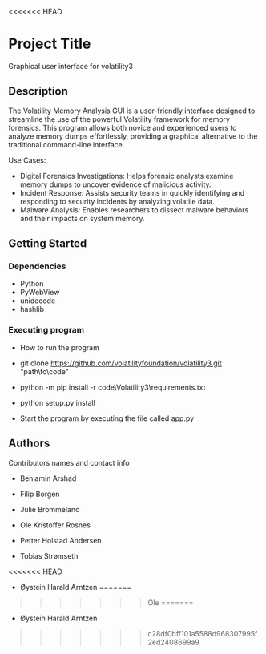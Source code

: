 <<<<<<< HEAD
# Project Title

Graphical user interface for volatility3

## Description

The Volatility Memory Analysis GUI is a user-friendly interface designed to streamline the use of the powerful Volatility framework for memory forensics.
This program allows both novice and experienced users to analyze memory dumps effortlessly,
providing a graphical alternative to the traditional command-line interface.

Use Cases:

- Digital Forensics Investigations: Helps forensic analysts examine memory dumps to uncover evidence of malicious activity.
- Incident Response: Assists security teams in quickly identifying and responding to security incidents by analyzing volatile data.
- Malware Analysis: Enables researchers to dissect malware behaviors and their impacts on system memory.

## Getting Started

### Dependencies

-   Python
-   PyWebView
-   unidecode
-   hashlib

### Executing program

-   How to run the program

-   git clone https://github.com/volatilityfoundation/volatility3.git "path\to\code"
-   python -m pip install -r code\Volatility3\requirements.txt
-   python setup.py install

-   Start the program by executing the file called app.py

## Authors

Contributors names and contact info

-   Benjamin Arshad

-   Filip Borgen

-   Julie Brommeland

-   Ole Kristoffer Rosnes

-   Petter Holstad Andersen

-   Tobias Strømseth

<<<<<<< HEAD
- Øystein Harald Arntzen
=======
>>>>>>> Ole
=======
-   Øystein Harald Arntzen
>>>>>>> c28df0bff101a5588d968307995f2ed2408699a9
